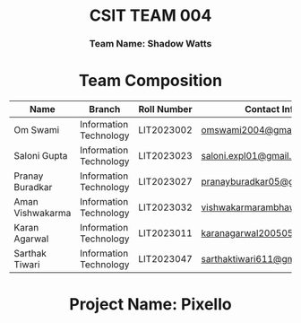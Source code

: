<div align="center">

# CSIT TEAM 004

### **Team Name:** Shadow Watts

# Team Composition

| Name | Branch | Roll Number | Contact Information | GitHub Profile |
|------|--------|-------------|---------------------|----------------|
| Om Swami | Information Technology | LIT2023002 | omswami2004@gmail.com | [@mrimmortal09](https://github.com/mrimmortal09) |
| Saloni Gupta | Information Technology | LIT2023023 | saloni.expl01@gmail.com | [@salonii04](https://github.com/salonii04) |
| Pranay Buradkar | Information Technology | LIT2023027 | pranayburadkar05@gmail.com | [@pranayyb](https://github.com/pranayyb) |
| Aman Vishwakarma | Information Technology | LIT2023032 | vishwakarmarambhawan576@gmail.com | [@AMANVISHWAKARMA27](https://github.com/AMANVISHWAKARMA27) |
| Karan Agarwal | Information Technology | LIT2023011 | karanagarwal200505@gmail.com | [@karanagarwal12](https://github.com/karanagarwal12) |
| Sarthak Tiwari | Information Technology | LIT2023047 | sarthaktiwari611@gmail.com | [@sarthakxtiwari](https://github.com/sarthakxtiwari) |

# **Project Name:** Pixello

</div>
